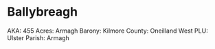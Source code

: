 # Ballybreagh

AKA: 455
Acres: Armagh
Barony: Kilmore
County: Oneilland West
PLU: Ulster
Parish: Armagh